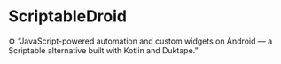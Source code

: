 # ScriptableDroid
⚙️ “JavaScript-powered automation and custom widgets on Android — a Scriptable alternative built with Kotlin and Duktape.”
